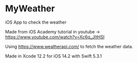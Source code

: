 # MyWeather
iOS App to check the weather 

Made from iOS Academy tutorial in youtube -> <https://www.youtube.com/watch?v=Xc6q_JltHSI>

Using <https://www.weatherapi.com/> to fetch the weather data.

Made in Xcode 12.2 for iOS 14.2 with Swift 5.3.1
